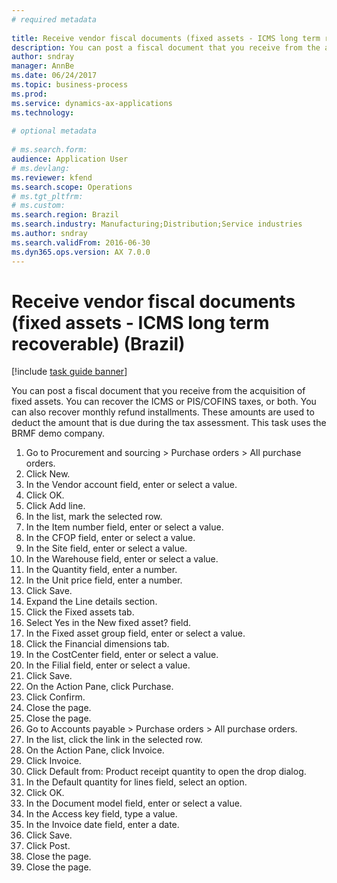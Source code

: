 ```yaml
--- 
# required metadata 
 
title: Receive vendor fiscal documents (fixed assets - ICMS long term recoverable) (Brazil)
description: You can post a fiscal document that you receive from the acquisition of fixed assets. 
author: sndray
manager: AnnBe 
ms.date: 06/24/2017
ms.topic: business-process 
ms.prod:  
ms.service: dynamics-ax-applications 
ms.technology:  
 
# optional metadata 
 
# ms.search.form:   
audience: Application User 
# ms.devlang:  
ms.reviewer: kfend
ms.search.scope: Operations 
# ms.tgt_pltfrm:  
# ms.custom:  
ms.search.region: Brazil
ms.search.industry: Manufacturing;Distribution;Service industries
ms.author: sndray
ms.search.validFrom: 2016-06-30 
ms.dyn365.ops.version: AX 7.0.0 
---
```

# Receive vendor fiscal documents (fixed assets - ICMS long term recoverable) (Brazil)

[!include [task guide banner](../../includes/task-guide-banner.md)]

You can post a fiscal document that you receive from the acquisition of fixed assets. You can recover the ICMS or PIS/COFINS taxes, or both. You can also recover monthly refund installments. These amounts are used to deduct the amount that is due during the tax assessment. This task uses the BRMF demo company.

1. Go to Procurement and sourcing > Purchase orders > All purchase orders.
2. Click New.
3. In the Vendor account field, enter or select a value.
4. Click OK.
5. Click Add line.
6. In the list, mark the selected row.
7. In the Item number field, enter or select a value.
8. In the CFOP field, enter or select a value.
9. In the Site field, enter or select a value.
10. In the Warehouse field, enter or select a value.
11. In the Quantity field, enter a number.
12. In the Unit price field, enter a number.
13. Click Save.
14. Expand the Line details section.
15. Click the Fixed assets tab.
16. Select Yes in the New fixed asset? field.
17. In the Fixed asset group field, enter or select a value.
18. Click the Financial dimensions tab.
19. In the CostCenter field, enter or select a value.
20. In the Filial field, enter or select a value.
21. Click Save.
22. On the Action Pane, click Purchase.
23. Click Confirm.
24. Close the page.
25. Close the page.
26. Go to Accounts payable > Purchase orders > All purchase orders.
27. In the list, click the link in the selected row.
28. On the Action Pane, click Invoice.
29. Click Invoice.
30. Click Default from: Product receipt quantity to open the drop dialog.
31. In the Default quantity for lines field, select an option.
32. Click OK.
33. In the Document model field, enter or select a value.
34. In the Access key field, type a value.
35. In the Invoice date field, enter a date.
36. Click Save.
37. Click Post.
38. Close the page.
39. Close the page.

